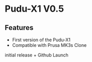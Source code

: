 

# Pudu-X1 V0.5 

## Features

  * First version of the Pudu-X1
  * Compatible with Prusa MK3s Clone

initial release + Github Launch
